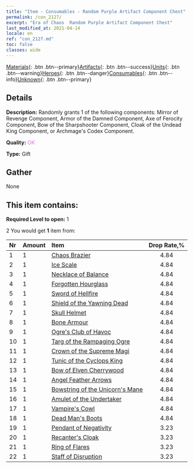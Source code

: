 ```yaml
---
title: "Item - Consumables - Random Purple Artifact Component Chest"
permalink: /con_2127/
excerpt: "Era of Chaos  Random Purple Artifact Component Chest"
last_modified_at: 2021-04-14
locale: en
ref: "con_2127.md"
toc: false
classes: wide
---
```

 [Materials](/Items/){: .btn .btn--primary}[Artifacts](/Items/Artifacts/){: .btn .btn--success}[Units](/Items/Units/){: .btn .btn--warning}[Heroes](/Items/Heroes/){: .btn .btn--danger}[Consumables](/Items/Consumables/){: .btn .btn--info}[Unknown](/Items/Unknown/){: .btn .btn--primary}

## Details
 **Description:** Randomly grants 1 of the following components: Mirror of Revenge Component, Armor of the Damned Component, Axe of Ferocity Component, Bow of the Sharpshooter Component, Cloak of the Undead King Component, or Archmage's Codex Component.

 **Quality:** <span style="color: #DA70D6">OK</span>

 **Type:** Gift

## Gather

  None

## This item contains:

 **Required Level to open:** 1

 2 You would get **1** item  from:

  | Nr | Amount |     Item    | Drop Rate,% |
  |:---|:-------|:------------|:---------:|
  | 1 | 1 | [Chaos Brazier](/Items/art_140/) | 4.84 | 
  | 2 | 1 | [Ice Scale](/Items/art_141/) | 4.84 | 
  | 3 | 1 | [Necklace of Balance](/Items/art_142/) | 4.84 | 
  | 4 | 1 | [Forgotten Hourglass](/Items/art_143/) | 4.84 | 
  | 5 | 1 | [Sword of Hellfire](/Items/art_121/) | 4.84 | 
  | 6 | 1 | [Shield of the Yawning Dead](/Items/art_122/) | 4.84 | 
  | 7 | 1 | [Skull Helmet](/Items/art_123/) | 4.84 | 
  | 8 | 1 | [Bone Armour](/Items/art_124/) | 4.84 | 
  | 9 | 1 | [Ogre's Club of Havoc](/Items/art_125/) | 4.84 | 
  | 10 | 1 | [Targ of the Rampaging Ogre](/Items/art_126/) | 4.84 | 
  | 11 | 1 | [Crown of the Supreme Magi](/Items/art_127/) | 4.84 | 
  | 12 | 1 | [Tunic of the Cyclops King](/Items/art_128/) | 4.84 | 
  | 13 | 1 | [Bow of Elven Cherrywood](/Items/art_103/) | 4.84 | 
  | 14 | 1 | [Angel Feather Arrows](/Items/art_104/) | 4.84 | 
  | 15 | 1 | [Bowstring of the Unicorn's Mane](/Items/art_105/) | 4.84 | 
  | 16 | 1 | [Amulet of the Undertaker](/Items/art_129/) | 4.84 | 
  | 17 | 1 | [Vampire's Cowl](/Items/art_130/) | 4.84 | 
  | 18 | 1 | [Dead Man's Boots](/Items/art_131/) | 4.84 | 
  | 19 | 1 | [Pendant of Negativity](/Items/art_136/) | 3.23 | 
  | 20 | 1 | [Recanter's Cloak](/Items/art_137/) | 3.23 | 
  | 21 | 1 | [Ring of Flares](/Items/art_138/) | 3.23 | 
  | 22 | 1 | [Staff of Disruption](/Items/art_139/) | 3.23 | 
